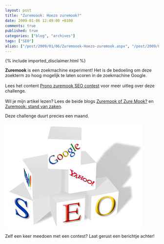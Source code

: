 ```yaml
---
layout: post
title: "Zuremoook: Hoezo zuremook?"
date: 2009-01-06 12:49:00 +0100
comments: true
published: true
categories: ["blog", "archives"]
tags: ["SEO"]
alias: ["/post/2009/01/06/Zuremoook-Hoezo-zuremook.aspx", "/post/2009/01/06/zuremoook-hoezo-zuremook.aspx"]
---
```

<!-- more -->

{% include imported_disclaimer.html %}

<p>
<strong>Zuremook</strong> is een zoekmachine experiment! Het is de bedoeling om deze zoekterm zo hoog mogelijk te laten scoren in de zoekmachine Google.<br />
<br />
Lees het&nbsp;content&nbsp;<a href="http://www.datmoetzo.nl/prono-zuremook-seo-contest.html" target="_blank">Prono zuremook SEO contest</a> voor meer uitleg over deze challenge.<br />
<br />
Wil je mijn artikel lezen?&nbsp;Lees de beide blogs&nbsp;<a href="http://gettingskills.blogspot.com/2008/12/zuremook-of-zure-mook.html" target="_blank">Zuremook of Zure Mook?</a> en <a href="http://gettingskills.blogspot.com/2009/01/zuremook-stand-van-zaken.html" target="_blank">Zuremook: stand van zaken</a>. 
</p>
<p>
Deze challenge duurt precies een maand. 
</p>
<p>
<img src="/assets/2009/1/seo.jpg" alt="" width="450" height="347" /> 
</p>
<p>
Zelf een keer meedoen met een contest? Laat gerust een berichtje achter!&nbsp; 
</p>
